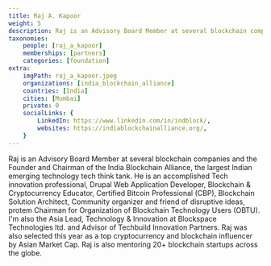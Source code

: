 ```yaml
---
title: Raj A. Kapoor
weight: 5
description: Raj is an Advisory Board Member at several blockchain companies and the Founder and Chairman of the India Blockchain Alliance
taxonomies:
    people: [raj_a_kapoor]
    memberships: [partners]
    categories: [foundation]
extra:
    imgPath: raj_a_kapoor.jpeg
    organizations: [india_blockchain_alliance]
    countries: [India]
    cities: [Mumbai]
    private: 0
    socialLinks: {
        LinkedIn: https://www.linkedin.com/in/indblock/,
        websites: https://indiablockchainalliance.org/,
    }
---
```

Raj is an Advisory Board Member at several blockchain companies and the Founder and Chairman of the India Blockchain Alliance, the largest Indian emerging technology tech think tank. He is an accomplished Tech innovation professional, Drupal Web Application Developer, Blockchain & Cryptocurrency Educator, Certified Bitcoin Professional (CBP), Blockchain Solution Architect, Community organizer and friend of disruptive ideas, protem Chairman for Organization of Blockchain Technology Users (OBTU). I'm also the Asia Lead, Technology & Innovation at Blockspace Technologies ltd. and Advisor of Techbuild Innovation Partners. Raj was also selected this year as a top cryptocurrency and blockchain influencer by Asian Market Cap. Raj is also mentoring 20+ blockchain startups across the globe.
